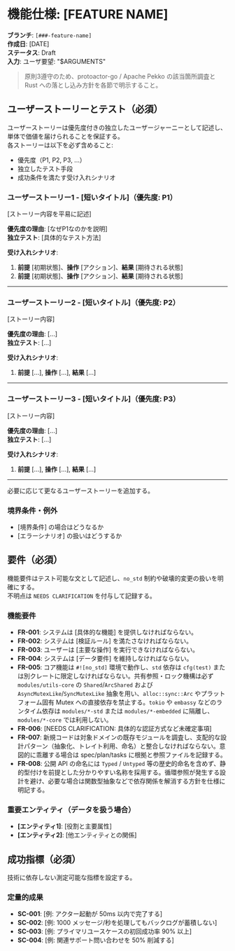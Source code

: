 # 機能仕様: [FEATURE NAME]

**ブランチ**: `[###-feature-name]`  
**作成日**: [DATE]  
**ステータス**: Draft  
**入力**: ユーザ要望: "$ARGUMENTS"

> 原則3遵守のため、protoactor-go / Apache Pekko の該当箇所調査と Rust への落とし込み方針を各節で明示すること。

## ユーザーストーリーとテスト（必須）

ユーザーストーリーは優先度付きの独立したユーザージャーニーとして記述し、単体で価値を届けられることを保証する。  
各ストーリーは以下を必ず含めること:
- 優先度（P1, P2, P3, ...）
- 独立したテスト手段
- 成功条件を満たす受け入れシナリオ

### ユーザーストーリー1 - [短いタイトル]（優先度: P1）

[ストーリー内容を平易に記述]

**優先度の理由**: [なぜP1なのかを説明]  
**独立テスト**: [具体的なテスト方法]  

**受け入れシナリオ**:

1. **前提** [初期状態]、**操作** [アクション]、**結果** [期待される状態]
2. **前提** [初期状態]、**操作** [アクション]、**結果** [期待される状態]

---

### ユーザーストーリー2 - [短いタイトル]（優先度: P2）

[ストーリー内容]

**優先度の理由**: [...]  
**独立テスト**: [...]  

**受け入れシナリオ**:

1. **前提** [...], **操作** [...], **結果** [...]

---

### ユーザーストーリー3 - [短いタイトル]（優先度: P3）

[ストーリー内容]

**優先度の理由**: [...]  
**独立テスト**: [...]  

**受け入れシナリオ**:

1. **前提** [...], **操作** [...], **結果** [...]

---

必要に応じて更なるユーザーストーリーを追加する。

### 境界条件・例外

- [境界条件] の場合はどうなるか
- [エラーシナリオ] の扱いはどうするか

## 要件（必須）

機能要件はテスト可能な文として記述し、`no_std` 制約や破壊的変更の扱いを明確にする。  
不明点は `NEEDS CLARIFICATION` を付与して記録する。

### 機能要件

- **FR-001**: システムは [具体的な機能] を提供しなければならない。
- **FR-002**: システムは [検証ルール] を満たさなければならない。
- **FR-003**: ユーザーは [主要な操作] を実行できなければならない。
- **FR-004**: システムは [データ要件] を維持しなければならない。
- **FR-005**: コア機能は `#![no_std]` 環境で動作し、`std` 依存は `cfg(test)` または別クレートに限定しなければならない。共有参照・ロック機構は必ず `modules/utils-core` の `Shared`/`ArcShared` および `AsyncMutexLike`/`SyncMutexLike` 抽象を用い、`alloc::sync::Arc` やプラットフォーム固有 Mutex への直接依存を禁止する。`tokio` や `embassy` などのランタイム依存は `modules/*-std` または `modules/*-embedded` に隔離し、`modules/*-core` では利用しない。
- **FR-006**: [NEEDS CLARIFICATION: 具体的な認証方式など未確定事項]
- **FR-007**: 新規コードは対象ドメインの既存モジュールを調査し、支配的な設計パターン（抽象化、トレイト利用、命名）と整合しなければならない。意図的に乖離する場合は spec/plan/tasks に根拠と参照ファイルを記録する。  
- **FR-008**: 公開 API の命名には `Typed` / `Untyped` 等の歴史的命名を含めず、静的型付けを前提とした分かりやすい名称を採用する。循環参照が発生する設計を避け、必要な場合は関数型抽象などで依存関係を解消する方針を仕様に明記する。  

### 重要エンティティ（データを扱う場合）

- **[エンティティ1]**: [役割と主要属性]
- **[エンティティ2]**: [他エンティティとの関係]

## 成功指標（必須）

技術に依存しない測定可能な指標を設定する。

### 定量的成果

- **SC-001**: [例: アクター起動が 50ms 以内で完了する]
- **SC-002**: [例: 1000 メッセージ/秒を処理してもバックログが蓄積しない]
- **SC-003**: [例: プライマリユースケースの初回成功率 90% 以上]
- **SC-004**: [例: 関連サポート問い合わせを 50% 削減する]
